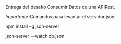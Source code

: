 Entrega del desafío Consumir Datos de una APIRest.

*Importante*
Comandos para levantar el servidor json:

npm install -g json-server

json-server --watch db.json
